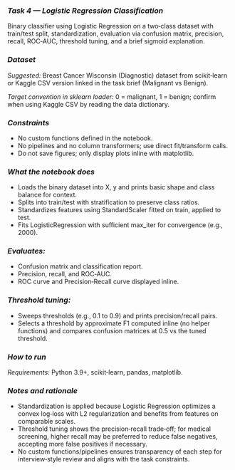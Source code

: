 ### **_Task 4 — Logistic Regression Classification_**
Binary classifier using Logistic Regression on a two‑class dataset with train/test split, standardization, evaluation via confusion matrix, precision, recall, ROC‑AUC, threshold tuning, and a brief sigmoid explanation.

### **_Dataset_**
_Suggested:_ Breast Cancer Wisconsin (Diagnostic) dataset from scikit‑learn or Kaggle CSV version linked in the task brief (Malignant vs Benign).

_Target convention in sklearn loader:_ 0 = malignant, 1 = benign; confirm when using Kaggle CSV by reading the data dictionary.

### **_Constraints_**
- No custom functions defined in the notebook.
- No pipelines and no column transformers; use direct fit/transform calls.
- Do not save figures; only display plots inline with matplotlib.

### **_What the notebook does_**
- Loads the binary dataset into X, y and prints basic shape and class balance for context.
- Splits into train/test with stratification to preserve class ratios.
- Standardizes features using StandardScaler fitted on train, applied to test.
- Fits LogisticRegression with sufficient max_iter for convergence (e.g., 2000).

### **_Evaluates:_**

- Confusion matrix and classification report.
- Precision, recall, and ROC‑AUC.
- ROC curve and Precision‑Recall curve displayed inline.

### **_Threshold tuning:_**

- Sweeps thresholds (e.g., 0.1 to 0.9) and prints precision/recall pairs.
- Selects a threshold by approximate F1 computed inline (no helper functions) and compares confusion matrices at 0.5 vs the tuned threshold.

### **_How to run_**
_Requirements:_ Python 3.9+, scikit‑learn, pandas, matplotlib.

### **_Notes and rationale_**
- Standardization is applied because Logistic Regression optimizes a convex log‑loss with L2 regularization and benefits from features on comparable scales.
- Threshold tuning shows the precision‑recall trade‑off; for medical screening, higher recall may be preferred to reduce false negatives, accepting more false positives if necessary.
- No custom functions/pipelines ensures transparency of each step for interview‑style review and aligns with the task constraints.
